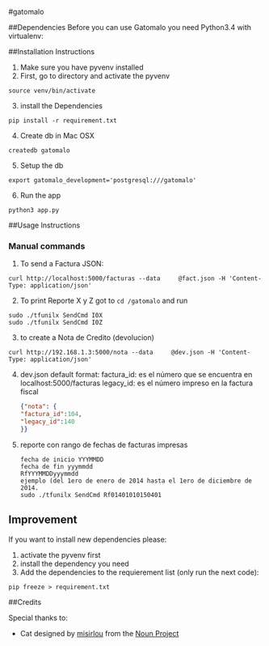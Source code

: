 #gatomalo

##Dependencies
Before you can use Gatomalo you need Python3.4 with virtualenv:


##Installation Instructions
1. Make sure you have pyvenv installed
2. First, go to directory and activate the pyvenv
  ```
  source venv/bin/activate
  ```

3. install the Dependencies
  ```
  pip install -r requirement.txt
  ```

4. Create db in Mac OSX
  ```
  createdb gatomalo
  ```

5. Setup the db
  ```
  export gatomalo_development='postgresql:///gatomalo'
  ```

6. Run the app
  ```
  python3 app.py
  ```

##Usage Instructions
### Manual commands

1. To send a Factura JSON:
  ```
  curl http://localhost:5000/facturas --data     @fact.json -H 'Content-Type: application/json'
  ```

2. To print Reporte X y Z
  got to `cd /gatomalo` and run
  ```
  sudo ./tfunilx SendCmd I0X
  sudo ./tfunilx SendCmd I0Z
  ```

3. to create a Nota de Credito (devolucion)
  ```
  curl http://192.168.1.3:5000/nota --data     @dev.json -H 'Content-Type: application/json'
  ```

4. dev.json default format:
    factura_id: es el número que se encuentra en localhost:5000/facturas
    legacy_id: es el número impreso en la factura fiscal
    ```json
    {"nota": {
    "factura_id":104,
    "legacy_id":140
    }}
    ```

5. reporte con rango de fechas de facturas impresas
    ```
    fecha de inicio YYYMMDD
    fecha de fin yyymmdd
    RfYYYMMDDyyymmdd
    ejemplo (del 1ero de enero de 2014 hasta el 1ero de diciembre de 2014.
    sudo ./tfunilx SendCmd Rf01401010150401
    ```

## Improvement
If you want to install new dependencies please:

1. activate the pyvenv first
2. install the dependency you need
3. Add the dependencies to the requierement list (only run the next code):
  ```
  pip freeze > requirement.txt
  ```

##Credits

Special thanks to:
- Cat designed by <a href="http://www.thenounproject.com/misirlou">misirlou</a> from the <a href="http://www.thenounproject.com">Noun Project</a>
